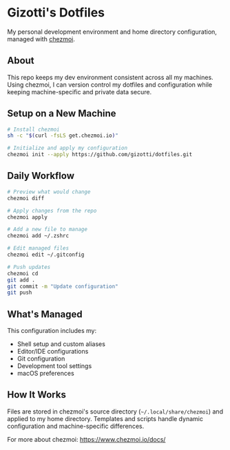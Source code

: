 # Gizotti's Dotfiles

My personal development environment and home directory configuration, managed with [chezmoi](https://www.chezmoi.io/).

## About

This repo keeps my dev environment consistent across all my machines. Using chezmoi, I can version control my dotfiles and configuration while keeping machine-specific and private data secure.

## Setup on a New Machine

```bash
# Install chezmoi
sh -c "$(curl -fsLS get.chezmoi.io)"

# Initialize and apply my configuration
chezmoi init --apply https://github.com/gizotti/dotfiles.git
```

## Daily Workflow

```bash
# Preview what would change
chezmoi diff

# Apply changes from the repo
chezmoi apply

# Add a new file to manage
chezmoi add ~/.zshrc

# Edit managed files
chezmoi edit ~/.gitconfig

# Push updates
chezmoi cd
git add .
git commit -m "Update configuration"
git push
```

## What's Managed

This configuration includes my:
- Shell setup and custom aliases
- Editor/IDE configurations
- Git configuration
- Development tool settings
- macOS preferences

## How It Works

Files are stored in chezmoi's source directory (`~/.local/share/chezmoi`) and applied to my home directory. Templates and scripts handle dynamic configuration and machine-specific differences.

For more about chezmoi: https://www.chezmoi.io/docs/